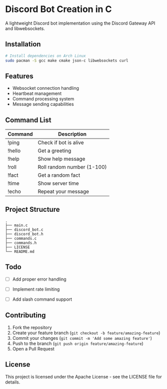 # Discord Bot Creation in C

A lightweight Discord bot implementation using the Discord Gateway API and libwebsockets.

## Installation

```bash
# Install dependencies on Arch Linux
sudo pacman -S gcc make cmake json-c libwebsockets curl
```

## Features

- Websocket connection handling
- Heartbeat management
- Command processing system
- Message sending capabilities

## Command List

| Command | Description                |              
|---------|----------------------------|
| !ping   | Check if bot is alive      |
| !hello  | Get a greeting             |
| !help   | Show help message          |  
| !roll   | Roll random number (1-100) |
| !fact   | Get a random fact          |
| !time   | Show server time           |
| !echo   | Repeat your message        |

## Project Structure

```
.
├── main.c
├── discord_bot.c
├── discord_bot.h
├── commands.c
├── commands.h
├── LICENSE
└── README.md
```

## Todo

- [ ] Add proper error handling
- [ ] Implement rate limiting
- [ ] Add slash command support


## Contributing

1. Fork the repository
2. Create your feature branch (`git checkout -b feature/amazing-feature`)
3. Commit your changes (`git commit -m 'Add some amazing feature'`)
4. Push to the branch (`git push origin feature/amazing-feature`)
5. Open a Pull Request

## License

This project is licensed under the  Apache License - see the LICENSE file for details.
